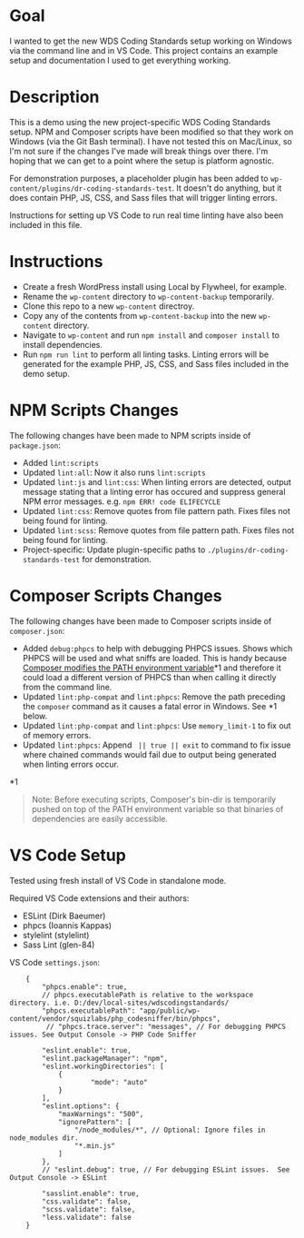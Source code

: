 # Goal

I wanted to get the new WDS Coding Standards setup working on Windows via the command line and in VS Code. This project contains an example setup and documentation I used to get everything working.

# Description

This is a demo using the new project-specific WDS Coding Standards setup. NPM and Composer scripts have been modified so that they work on Windows (via the Git Bash terminal). I have not tested this on Mac/Linux, so I'm not sure if the changes I've made will break things over there. I'm hoping that we can get to a point where the setup is platform agnostic.

For demonstration purposes, a placeholder plugin has been added to `wp-content/plugins/dr-coding-standards-test`. It doesn't do anything, but it does contain PHP, JS, CSS, and Sass files that will trigger linting errors.

Instructions for setting up VS Code to run real time linting have also been included in this file.

# Instructions

- Create a fresh WordPress install using Local by Flywheel, for example.
- Rename the `wp-content` directory to `wp-content-backup` temporarily.
- Clone this repo to a new `wp-content` directroy.
- Copy any of the contents from `wp-content-backup` into the new `wp-content` directory.
- Navigate to `wp-content` and run `npm install` and `composer install` to install dependencies.
- Run `npm run lint` to perform all linting tasks. Linting errors will be generated for the example PHP, JS, CSS, and Sass files included in the demo setup.


# NPM Scripts Changes

The following changes have been made to NPM scripts inside of `package.json`:

- Added `lint:scripts`
- Updated `lint:all`: Now it also runs `lint:scripts`
- Updated `lint:js` and `lint:css`: When linting errors are detected, output message stating that a linting error has occured and suppress general NPM error messages. e.g. `npm ERR! code ELIFECYCLE`
- Updated `lint:css`: Remove quotes from file pattern path. Fixes files not being found for linting.
- Updated `lint:scss`: Remove quotes from file pattern path. Fixes files not being found for linting.
- Project-specific: Update plugin-specific paths to `./plugins/dr-coding-standards-test` for demonstration.


# Composer Scripts Changes

The following changes have been made to Composer scripts inside of `composer.json`:

- Added `debug:phpcs` to help with debugging PHPCS issues. Shows which PHPCS will be used and what sniffs are loaded. This is handy because [Composer modifies the PATH environment variable](https://getcomposer.org/doc/articles/scripts.md#writing-custom-commands)*1 and therefore it could load a different version of PHPCS than when calling it directly from the command line.
- Updated `lint:php-compat` and `lint:phpcs`: Remove the path preceding the `composer` command as it causes a fatal error in Windows. See *1 below.
- Updated `lint:php-compat` and `lint:phpcs`: Use `memory_limit-1` to fix out of memory errors.
- Updated `lint:phpcs`: Append ` || true || exit` to command to fix issue where chained commands would fail due to output being generated when linting errors occur.
		
*1
> Note: Before executing scripts, Composer's bin-dir is temporarily pushed on top of the PATH environment variable so that binaries of dependencies are easily accessible. 


# VS Code Setup

Tested using fresh install of VS Code in standalone mode.

Required VS Code extensions and their authors:

- ESLint (Dirk Baeumer)
- phpcs (Ioannis Kappas)
- stylelint (stylelint)
- Sass Lint (glen-84)


VS Code `settings.json`:

```
	{
		"phpcs.enable": true,
		// phpcs.executablePath is relative to the workspace directory. i.e. D:/dev/local-sites/wdscodingstandards/
		"phpcs.executablePath": "app/public/wp-content/vendor/squizlabs/php_codesniffer/bin/phpcs",   
		 // "phpcs.trace.server": "messages", // For debugging PHPCS issues. See Output Console -> PHP Code Sniffer

		"eslint.enable": true,
		"eslint.packageManager": "npm",
		"eslint.workingDirectories": [
			{
					"mode": "auto"
			}
		],
		"eslint.options": {
			"maxWarnings": "500",
			"ignorePattern": [
				"/node_modules/*", // Optional: Ignore files in node_modules dir.
				"*.min.js"
			]
		},
		// "eslint.debug": true, // For debugging ESLint issues.  See Output Console -> ESLint

		"sasslint.enable": true,
		"css.validate": false,
		"scss.validate": false,
		"less.validate": false
	}
```
